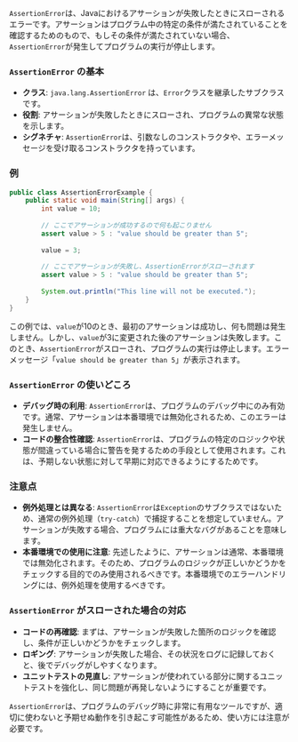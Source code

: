 `AssertionError`は、Javaにおけるアサーションが失敗したときにスローされるエラーです。アサーションはプログラム中の特定の条件が満たされていることを確認するためのもので、もしその条件が満たされていない場合、`AssertionError`が発生してプログラムの実行が停止します。

### `AssertionError` の基本
- **クラス**: `java.lang.AssertionError` は、`Error`クラスを継承したサブクラスです。
- **役割**: アサーションが失敗したときにスローされ、プログラムの異常な状態を示します。
- **シグネチャ**: `AssertionError`は、引数なしのコンストラクタや、エラーメッセージを受け取るコンストラクタを持っています。

### 例
```java
public class AssertionErrorExample {
    public static void main(String[] args) {
        int value = 10;
        
        // ここでアサーションが成功するので何も起こりません
        assert value > 5 : "value should be greater than 5";
        
        value = 3;
        
        // ここでアサーションが失敗し、AssertionErrorがスローされます
        assert value > 5 : "value should be greater than 5";
        
        System.out.println("This line will not be executed.");
    }
}
```

この例では、`value`が10のとき、最初のアサーションは成功し、何も問題は発生しません。しかし、`value`が3に変更された後のアサーションは失敗します。このとき、`AssertionError`がスローされ、プログラムの実行は停止します。エラーメッセージ「`value should be greater than 5`」が表示されます。

### `AssertionError` の使いどころ
- **デバッグ時の利用**: `AssertionError`は、プログラムのデバッグ中にのみ有効です。通常、アサーションは本番環境では無効化されるため、このエラーは発生しません。
- **コードの整合性確認**: `AssertionError`は、プログラムの特定のロジックや状態が間違っている場合に警告を発するための手段として使用されます。これは、予期しない状態に対して早期に対応できるようにするためです。

### 注意点
- **例外処理とは異なる**: `AssertionError`は`Exception`のサブクラスではないため、通常の例外処理（`try-catch`）で捕捉することを想定していません。アサーションが失敗する場合、プログラムには重大なバグがあることを意味します。
- **本番環境での使用に注意**: 先述したように、アサーションは通常、本番環境では無効化されます。そのため、プログラムのロジックが正しいかどうかをチェックする目的でのみ使用されるべきです。本番環境でのエラーハンドリングには、例外処理を使用するべきです。

### `AssertionError` がスローされた場合の対応
- **コードの再確認**: まずは、アサーションが失敗した箇所のロジックを確認し、条件が正しいかどうかをチェックします。
- **ロギング**: アサーションが失敗した場合、その状況をログに記録しておくと、後でデバッグがしやすくなります。
- **ユニットテストの見直し**: アサーションが使われている部分に関するユニットテストを強化し、同じ問題が再発しないようにすることが重要です。

`AssertionError`は、プログラムのデバッグ時に非常に有用なツールですが、適切に使わないと予期せぬ動作を引き起こす可能性があるため、使い方には注意が必要です。
